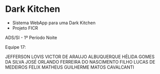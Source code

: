 # Dark Kitchen 

* Sistema WebApp para uma Dark Kitchen 
* Projeto FICR
  
ADS/SI - 1º Período Noite

Equipe 17:

JEFFERSON LOVIS VICTOR DE ARAUJO ALBUQUERQUE
HÉLIDA GOMES DA SILVA
JOSÉ ORLANDO FERREIRA DO NASCIMENTO FILHO
LUCAS DE MEDEIROS FELIX
MATHEUS GUILHERME MATOS CAVALCANTI
           
  

